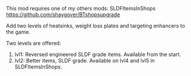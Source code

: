 This mod requires one of my others mods: SLDFItemsInShops 
https://github.com/shaygover/BTshopsupgrade

Add two levels of heatsinks, weight loss plates and targeting enhancers to the game. 

Two levels are offered: 
1. lvl1: Reversed engineered SLDF grade items. Available from the start.
2. lvl2: Better items, SLDF grade. Available on lvl4 and lvl5 in SLDFItemsInShops. 
